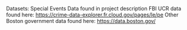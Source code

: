 Datasets:
Special Events Data found in project description
FBI UCR data found here: https://crime-data-explorer.fr.cloud.gov/pages/le/pe
Other Boston government data found here: https://data.boston.gov/
